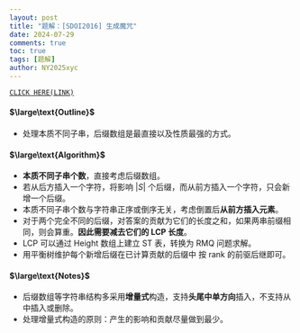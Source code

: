 ```yaml
---
layout: post
title: "题解：[SDOI2016] 生成魔咒"
date: 2024-07-29
comments: true
toc: true
tags: [题解]
author: NY2025xyc
---
```


[`CLICK HERE(LINK)`](https://www.luogu.com.cn/problem/P4070)

#### $\large\text{Outline}$

- 处理本质不同子串，后缀数组是最直接以及性质最强的方式。

#### $\large\text{Algorithm}$

- **本质不同子串个数**，直接考虑后缀数组。
- 若从后方插入一个字符，将影响 $|S|$ 个后缀，而从前方插入一个字符，只会新增一个后缀。
- 本质不同子串个数与字符串正序或倒序无关，考虑倒置后**从前方插入元素**。
- 对于两个完全不同的后缀，对答案的贡献为它们的长度之和，如果两串前缀相同，则会算重。**因此需要减去它们的 $\text{LCP}$ 长度**。
- $\text{LCP}$ 可以通过 $\text{Height}$ 数组上建立 $\text{ST}$ 表，转换为 $\text{RMQ}$ 问题求解。
- 用平衡树维护每个新增后缀在已计算贡献的后缀中 按 $\text{rank}$ 的前驱后继即可。

#### $\large\text{Notes}$

- 后缀数组等字符串结构多采用**增量式**构造，支持**头尾中单方向**插入，不支持从中插入或删除。
- 处理增量式构造的原则：产生的影响和贡献尽量做到最少。
